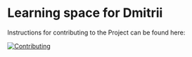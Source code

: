 # Learning space for Dmitrii

Instructions for contributing to the Project can be found here:

[![Contributing](https://img.shields.io/badge/Contributing-Guidelines-blue.svg)](https://github.com/peer-network/.github/blob/main/CONTRIBUTING.md)
